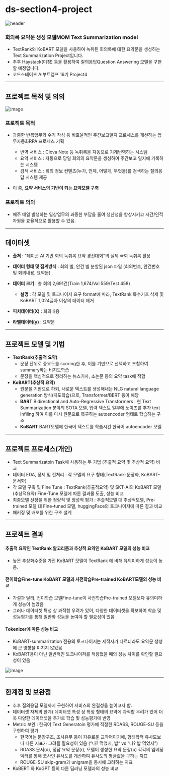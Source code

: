 # ds-section4-project

![header](https://capsule-render.vercel.app/api?type=rect&color=BDA89E&height=200&section=header&text=MOM%20Text%20Summarization&fontSize=50&fontColor=4F290D&desc=%EC%A3%BC%EA%B0%84%EC%97%85%EB%AC%B4%EC%9D%BC%EC%A7%80%20%EB%B0%8F%20%ED%9A%8C%EC%9D%98%EB%A1%9D%20%EC%9A%94%EC%95%BD%EB%AC%B8%20%EC%83%9D%EC%84%B1%20%EB%AA%A8%EB%8D%B8%EB%A7%81%20%EB%B0%8F%20%ED%8C%A8%ED%82%A4%EC%A7%95&descAlignY=72)


### 회의록 요약문 생성 모델MOM Text Summarization model
  - TextRank와 KoBART 모델을 사용하여 녹취된 회의록에 대한 요약문을 생성하는 Text Summarization Project입니다.
  - 추후 Haystack(미정) 등을 활용하여 질의응답Question Answering 모델을 구현할 예정입니다.
  - 코드스테이츠 AI부트캠프 16기 Project4


---

## 프로젝트 목적 및 의의

![image](https://user-images.githubusercontent.com/114756802/234033901-1cb26932-f4d3-41f6-abbd-2ec2b28487fe.png)

### 프로젝트 목적
- 과중한 반복업무와 수기 작성 등 비효율적인 주간보고일지 프로세스를 개선하는 업무자동화RPA 프로세스 기획
    - 번역 서비스 : Clova Note 등 녹취록을 자동으로 기계번역하는 시스템
    - 요약 서비스 :  자동으로 당일 회의의 요약문을 생성하여 주간보고 일지에 기록하는 시스템
    - 검색 서비스 : 회의 정보 컨텐츠(누가, 언제, 어떻게, 무엇을)를 검색하는 질의응답 시스템 제공

- 이 중, **요약 서비스의 기반이 되는 요약모델 구축**


### 프로젝트 의의
- 매주 매일 발생하는 일상업무의 과중한 부담을 줄여 생산성을 향상시키고 시간/인적자원을 효율적으로 활용할 수 있음.
  

---

## 데이터셋

- **출처** : "데이콘 AI 기반 회의 녹취록 요약 경진대회"의 실제 국회 녹취록 활용

- **데이터 형태 및 집계방식** : 회의 별, 안건 별 분할된 json 파일 (회의번호, 안건번호 및 회의내용, 요약문)

- **데이터 크기** : 총 회의 2,691건(Train 1,674/Val 559/Test 458)

    - **설명** : 각 모델 및 토크나이저 요구 format에 따라, TextRank 특수기호 삭제 및 KoBART 1,024글자 이상의 데이터 제거

- **피처데이터(X)** : 회의내용

- **라벨데이터(y)** : 요약문


---

## 프로젝트 모델 및 기법
- **TextRank(추출적 요약)**
    - 문장 단위로 중요도를 scoring한 후, 이를 기반으로 선택하고 조합하여 summary하는 비지도학습
    - 문장을 핵심적으로 정리하는 뉴스기사, 소논문 등의 요약 task에 적합
- **KoBART(추상적 요약)**
    - 원문을 기반으로 하되, 새로운 텍스트를 생성해내는 NLG natural language generation 방식(지도학습)으로, Transformer/BERT 등이 해당
   - **BART** Bidirectional and Auto-Regressive Transformers : 현 Text Summarization 분야의 SOTA 모델, 입력 텍스트 일부에 노이즈를 추가 text Infiling 하여 이를 다시 원문으로 복구하는 autoencoder 형태로 학습하는 구조
   - **KoBART** BART모델에 한국어 텍스트를 학습시킨 한국어 autoencoder 모델 

---

## 프로젝트 프로세스(개인)

- Text Summarizatoin Task에 사용하는 두 기법 (추출적 요약 및 추상적 요약) 비교
- 데이터 EDA, 정제 및 전처리 : 각 모델의 요구 형태(TextRank-문장화, KoBART-문서화)
- 각 모델 구축 및 Fine Tune : TextRank(추출적요약) 및 SKT-AI의 KoBART 모델(추상적요약) Fine-Tune 모델에 따른 결과물 도출, 성능 비교
- 최종모델 선정을 위한 정량적 및 정성적 평가 : 추출적모델 대 추상적모델, Pre-trained 모델 대 Fine-tuned 모델, huggingFace의 토크나이저에 따른 결과 비교
- 패키징 및 배포를 위한 구조 설계

---

## 프로젝트 결과
#### 추출적 요약인 TextRank 알고리즘과 추상적 요약인 KoBART 모델의 성능 비교
- 높은 추상화수준을 가진 KoBART 모델이 TextRank 에 비해 유의미하게 성능이 높음.
#### 전이학습Fine-tune KoBART 모델과 사전학습Pre-trained KoBART모델의 성능 비교
- 가설과 달리, 전이학습 모델Fine-tune이 사전학습Pre-trained 모델보다 유의미하게 성능이 높았음
- 그러나 데이터셋 특성 상 과적합 우려가 있어, 다양한 데이터셋을 확보하여 학습 및 성능평가를 통해 일반화 성능을 높여야 할 필요성이 있음
#### Tokenizer에 따른 성능 비교
- KoBART-summarization 전용의 토크나이저는 제작자가 다르더라도 요약문 생성에 큰 영향을 미치지 않았음
- KoBART용이 아닌 일반적인 토크나이저를 적용했을 때의 성능 차이를 확인할 필요성이 있음

![image](https://user-images.githubusercontent.com/114756802/234026996-b67e194e-f495-4890-9c23-177551802025.png)


---

## 한계점 및 보완점
- 추후 질의응답 모델까지 구현하여 서비스의 완결성을 높이고자 함.
- 데이터셋 자체의 한계) 데이터셋 특성 상 특정 형태의 요약에 과적합 우려가 있어 더욱 다양한 데이터셋을 추가로 학습 및 성능평가에 반영
- Metric 보완 : 한국어 Text Generatoin 평가에 적절한 RDASS, ROUGE-SU 등을 구현하여 평가
    - 한국어는 문장구조, 조사유무 등이 자유로운 교착어이기에, 형태학적 유사도보다 다른 지표가 고려될 필요성이 있음 (“나? 먹었지, 밥“ vs “나? 밥 먹었지”)
    - RDASS 문서(d), 정답 요약 문장(r), 모델이 생성한 요약 문장(p) 각각의 임베딩 벡터를 통해 코사인 유사도를 계산하여 유사도의 평균값을 구하는 지표
    - ROUGE-SU skip-gram과 unigram을 동시에 고려하는 지표
- KoBERT 와 KoGPT 등의 다른 딥러닝 모델과의 성능 비교

